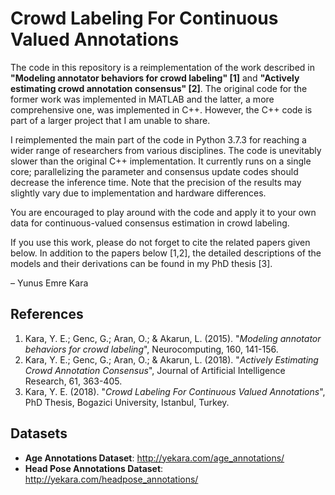 # Crowd Labeling For Continuous Valued Annotations

The code in this repository is a reimplementation of the work described in **"Modeling annotator behaviors for crowd labeling" [1]** and **"Actively estimating crowd annotation consensus" [2]**.
The original code for the former work was implemented in MATLAB and the latter, a more comprehensive one, was implemented in C++. However, the C++ code is part of a larger project that I am unable to share.

I reimplemented the main part of the code in Python 3.7.3 for reaching a wider range of researchers from various disciplines. The code is unevitably slower than the original C++ implementation. It currently runs on a single core; parallelizing the parameter and consensus update codes should decrease the inference time. Note that the precision of the results may slightly vary due to implementation and hardware differences.

You are encouraged to play around with the code and apply it to your own data for continuous-valued consensus estimation in crowd labeling.

If you use this work, please do not forget to cite the related papers given below. In addition to the papers below [1,2], the detailed descriptions of the models and their derivations can be found in my PhD thesis [3].

 &ndash; Yunus Emre Kara
## References
1. Kara, Y. E.; Genc, G.; Aran, O.; & Akarun, L. (2015). "_Modeling annotator behaviors for crowd labeling_", Neurocomputing, 160, 141-156.
1. Kara, Y. E.; Genc, G.; Aran, O.; & Akarun, L. (2018). "_Actively Estimating Crowd Annotation Consensus_", Journal of Artificial Intelligence Research, 61, 363-405.
1. Kara, Y. E. (2018). "_Crowd Labeling For Continuous Valued Annotations_", PhD Thesis, Bogazici University, Istanbul, Turkey.

## Datasets
- **Age Annotations Dataset**: http://yekara.com/age_annotations/
- **Head Pose Annotations Dataset**: http://yekara.com/headpose_annotations/
